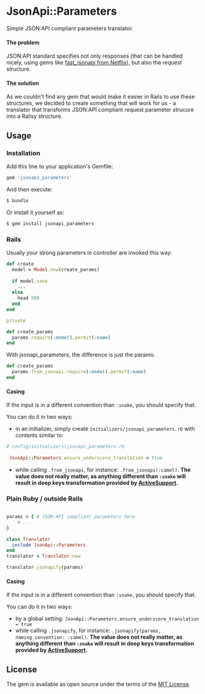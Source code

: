 # JsonApi::Parameters
Simple JSON:API compliant parameters translator.

#### The problem

JSON:API standard specifies not only responses (that can be handled nicely, using gems like [fast_jsonapi from Netflix](https://github.com/Netflix/fast_jsonapi)), but also the request structure. 

#### The solution

As we couldn't find any gem that would make it easier in Rails to use these structures, we decided to create something that will work for us - a translator that transforms JSON:API compliant request parameter strucure into a Railsy structure.

## Usage

### Installation
Add this line to your application's Gemfile:

```ruby
gem 'jsonapi_parameters'
```

And then execute:

```bash
$ bundle
```

Or install it yourself as:

```bash
$ gem install jsonapi_parameters
```

### Rails

Usually your strong parameters in controller are invoked this way:

```ruby
def create
  model = Model.new(create_params)
  
  if model.save
    ...
  else
    head 500
  end
end

private

def create_params
  params.require(:model).permit(:name)
end
```

With jsonapi_parameters, the difference is just the params:

```ruby
def create_params
  params.from_jsonapi.require(:model).permit(:name)
end
```

#### Casing

If the input is in a different convention than `:snake`, you should specify that.
 
 You can do it in two ways: 
 * in an initializer, simply create `initializers/jsonapi_parameters.rb` with contents similar to: 
 ```ruby
 # config/initializers/jsonapi_parameters.rb
  
  JsonApi::Parameters.ensure_underscore_translation = true
 
 ```
 
 * while calling `.from_jsonapi`, for instance: `.from_jsonapi(:camel)`. **The value does not really matter, as anything different than `:snake` will result in deep keys transformation provided by [ActiveSupport](https://apidock.com/rails/v4.1.8/Hash/deep_transform_keys).**

### Plain Ruby / outside Rails

```ruby

params = { # JSON:API compliant parameters here
	# ...
}

class Translator
  include JsonApi::Parameters
end
translator = Translator.new

translator.jsonapify(params)
```

#### Casing

If the input is in a different convention than `:snake`, you should specify that.
 
 You can do it in two ways:
 
 * by a global setting: `JsonApi::Parameters.ensure_underscore_translation = true` 
 * while calling `.jsonapify`, for instance: `.jsonapify(params, naming_convention: :camel)`. **The value does not really matter, as anything different than `:snake` will result in deep keys transformation provided by [ActiveSupport](https://apidock.com/rails/v4.1.8/Hash/deep_transform_keys).**

## License
The gem is available as open source under the terms of the [MIT License](https://opensource.org/licenses/MIT).
